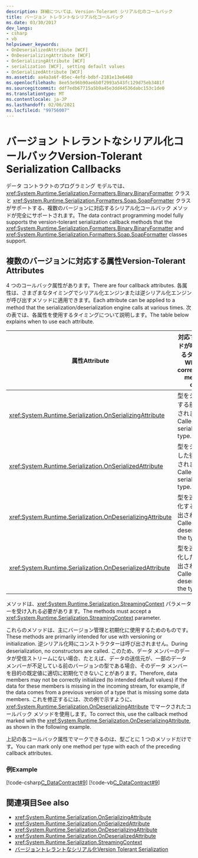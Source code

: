 ```yaml
---
description: 詳細については、Version-Tolerant シリアル化のコールバック
title: バージョン トレラントなシリアル化コールバック
ms.date: 03/30/2017
dev_langs:
- csharp
- vb
helpviewer_keywords:
- OnDeserializedAttribute [WCF]
- OnDeserializingAttribute [WCF]
- OnSerializingAttribute [WCF]
- serialization [WCF], setting default values
- OnSerializedAttribute [WCF]
ms.assetid: aa4a3a6f-05ec-4efd-bdbf-2181e13e6468
ms.openlocfilehash: 8ee53e96b90ae6b0f2993a543fc129d75eb3481f
ms.sourcegitcommit: ddf7edb67715a5b9a45e3dd44536dabc153c1de0
ms.translationtype: MT
ms.contentlocale: ja-JP
ms.lasthandoff: 02/06/2021
ms.locfileid: "99756007"
---
```

# <a name="version-tolerant-serialization-callbacks"></a><span data-ttu-id="4de60-103">バージョン トレラントなシリアル化コールバック</span><span class="sxs-lookup"><span data-stu-id="4de60-103">Version-Tolerant Serialization Callbacks</span></span>

<span data-ttu-id="4de60-104">データ コントラクトのプログラミング モデルでは、<xref:System.Runtime.Serialization.Formatters.Binary.BinaryFormatter> クラスと <xref:System.Runtime.Serialization.Formatters.Soap.SoapFormatter> クラスがサポートする、複数のバージョンに対応するシリアル化コールバック メソッドが完全にサポートされます。</span><span class="sxs-lookup"><span data-stu-id="4de60-104">The data contract programming model fully supports the version-tolerant serialization callback methods that the <xref:System.Runtime.Serialization.Formatters.Binary.BinaryFormatter> and <xref:System.Runtime.Serialization.Formatters.Soap.SoapFormatter> classes support.</span></span>  
  
## <a name="version-tolerant-attributes"></a><span data-ttu-id="4de60-105">複数のバージョンに対応する属性</span><span class="sxs-lookup"><span data-stu-id="4de60-105">Version-Tolerant Attributes</span></span>  

 <span data-ttu-id="4de60-106">4 つのコールバック属性があります。</span><span class="sxs-lookup"><span data-stu-id="4de60-106">There are four callback attributes.</span></span> <span data-ttu-id="4de60-107">各属性は、さまざまなタイミングでシリアル化エンジンまたは逆シリアル化エンジンが呼び出すメソッドに適用できます。</span><span class="sxs-lookup"><span data-stu-id="4de60-107">Each attribute can be applied to a method that the serialization/deserialization engine calls at various times.</span></span> <span data-ttu-id="4de60-108">次の表では、各属性を使用するタイミングについて説明します。</span><span class="sxs-lookup"><span data-stu-id="4de60-108">The table below explains when to use each attribute.</span></span>  
  
|<span data-ttu-id="4de60-109">属性</span><span class="sxs-lookup"><span data-stu-id="4de60-109">Attribute</span></span>|<span data-ttu-id="4de60-110">対応するメソッドが呼び出されるタイミング</span><span class="sxs-lookup"><span data-stu-id="4de60-110">When the corresponding method is called</span></span>|  
|---------------|---------------------------------------------|  
|<xref:System.Runtime.Serialization.OnSerializingAttribute>|<span data-ttu-id="4de60-111">型をシリアル化する前に呼び出されます。</span><span class="sxs-lookup"><span data-stu-id="4de60-111">Called before serializing the type.</span></span>|  
|<xref:System.Runtime.Serialization.OnSerializedAttribute>|<span data-ttu-id="4de60-112">型をシリアル化した後に呼び出されます。</span><span class="sxs-lookup"><span data-stu-id="4de60-112">Called after serializing the type.</span></span>|  
|<xref:System.Runtime.Serialization.OnDeserializingAttribute>|<span data-ttu-id="4de60-113">型を逆シリアル化する前に呼び出されます。</span><span class="sxs-lookup"><span data-stu-id="4de60-113">Called before deserializing the type.</span></span>|  
|<xref:System.Runtime.Serialization.OnDeserializedAttribute>|<span data-ttu-id="4de60-114">型を逆シリアル化した後に呼び出されます。</span><span class="sxs-lookup"><span data-stu-id="4de60-114">Called after deserializing the type.</span></span>|  
  
 <span data-ttu-id="4de60-115">メソッドは、<xref:System.Runtime.Serialization.StreamingContext> パラメーターを受け入れる必要があります。</span><span class="sxs-lookup"><span data-stu-id="4de60-115">The methods must accept a <xref:System.Runtime.Serialization.StreamingContext> parameter.</span></span>  
  
 <span data-ttu-id="4de60-116">これらのメソッドは、主にバージョン管理と初期化に使用するためのものです。</span><span class="sxs-lookup"><span data-stu-id="4de60-116">These methods are primarily intended for use with versioning or initialization.</span></span> <span data-ttu-id="4de60-117">逆シリアル化時にコンストラクターは呼び出されません。</span><span class="sxs-lookup"><span data-stu-id="4de60-117">During deserialization, no constructors are called.</span></span> <span data-ttu-id="4de60-118">このため、データ メンバーのデータが受信ストリームにない場合、たとえば、データの送信元が、一部のデータ メンバーが不足している前のバージョンの型である場合、そのデータ メンバーを目的の既定値に適切に初期化できないことがあります。</span><span class="sxs-lookup"><span data-stu-id="4de60-118">Therefore, data members may not be correctly initialized (to intended default values) if the data for these members is missing in the incoming stream, for example, if the data comes from a previous version of a type that is missing some data members.</span></span> <span data-ttu-id="4de60-119">これを修正するには、次の例で示すように、<xref:System.Runtime.Serialization.OnDeserializingAttribute> でマークされたコールバック メソッドを使用します。</span><span class="sxs-lookup"><span data-stu-id="4de60-119">To correct this, use the callback method marked with the <xref:System.Runtime.Serialization.OnDeserializingAttribute>, as shown in the following example.</span></span>  
  
 <span data-ttu-id="4de60-120">上記の各コールバック属性でマークできるのは、型ごとに 1 つのメソッドだけです。</span><span class="sxs-lookup"><span data-stu-id="4de60-120">You can mark only one method per type with each of the preceding callback attributes.</span></span>  
  
### <a name="example"></a><span data-ttu-id="4de60-121">例</span><span class="sxs-lookup"><span data-stu-id="4de60-121">Example</span></span>  

 [!code-csharp[C_DataContract#9](../../../../samples/snippets/csharp/VS_Snippets_CFX/c_datacontract/cs/source.cs#9)]
 [!code-vb[C_DataContract#9](../../../../samples/snippets/visualbasic/VS_Snippets_CFX/c_datacontract/vb/source.vb#9)]  
  
## <a name="see-also"></a><span data-ttu-id="4de60-122">関連項目</span><span class="sxs-lookup"><span data-stu-id="4de60-122">See also</span></span>

- <xref:System.Runtime.Serialization.OnSerializingAttribute>
- <xref:System.Runtime.Serialization.OnSerializedAttribute>
- <xref:System.Runtime.Serialization.OnDeserializingAttribute>
- <xref:System.Runtime.Serialization.OnDeserializedAttribute>
- <xref:System.Runtime.Serialization.StreamingContext>
- [<span data-ttu-id="4de60-123">バージョントレラントなシリアル化</span><span class="sxs-lookup"><span data-stu-id="4de60-123">Version Tolerant Serialization</span></span>](../../../standard/serialization/version-tolerant-serialization.md)
